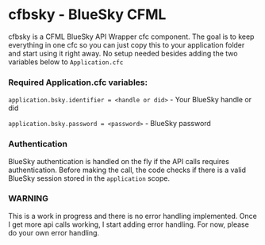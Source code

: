 # cfbsky - BlueSky CFML
cfbsky is a CFML BlueSky API Wrapper cfc component. The goal is to keep everything in one cfc so you can just copy this to your application folder and start using it right away. No setup needed besides adding the two variables below to ```Application.cfc```

### Required Application.cfc variables:

```application.bsky.identifier = <handle or did>``` - Your BlueSky handle or did

```application.bsky.password = <password>``` - BlueSky password

### Authentication

BlueSky authentication is handled on the fly if the API calls requires authentication. Before making the call, the code checks if there is a valid BlueSky session stored in the ```application``` scope.

### WARNING

This is a work in progress and there is no error handling implemented. Once I get more api calls working, I start adding error handling. For now, please do your own error handling.